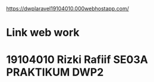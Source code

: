 https://dwplaravel19104010.000webhostapp.com/

# Link web work

# 19104010 Rizki Rafiif SE03A PRAKTIKUM DWP2
